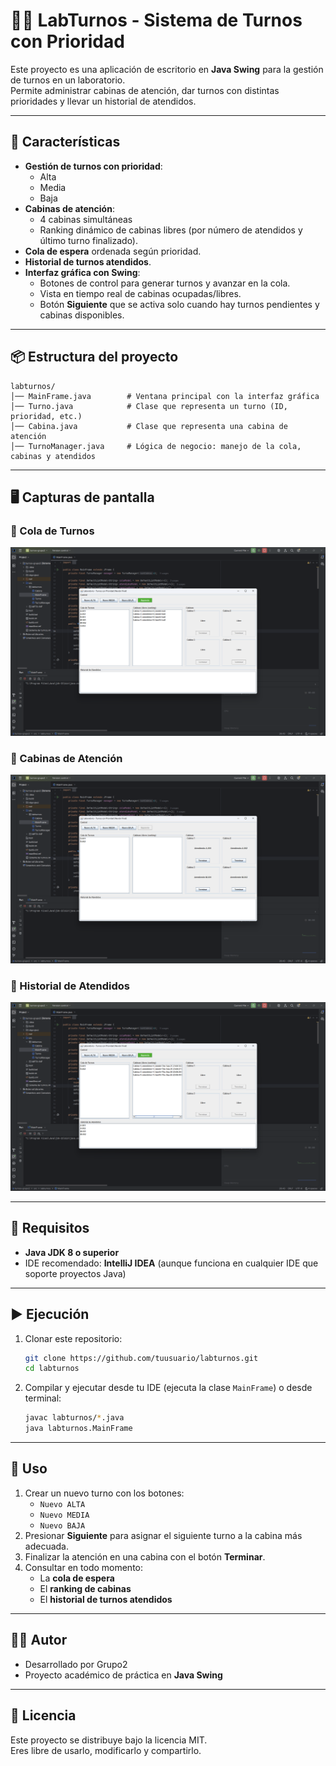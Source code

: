 # 🧑‍🔬 LabTurnos - Sistema de Turnos con Prioridad

Este proyecto es una aplicación de escritorio en **Java Swing** para la gestión de turnos en un laboratorio.  
Permite administrar cabinas de atención, dar turnos con distintas prioridades y llevar un historial de atendidos.

---

## 🚀 Características

- **Gestión de turnos con prioridad**:
  - Alta
  - Media
  - Baja
- **Cabinas de atención**:
  - 4 cabinas simultáneas
  - Ranking dinámico de cabinas libres (por número de atendidos y último turno finalizado).
- **Cola de espera** ordenada según prioridad.
- **Historial de turnos atendidos**.
- **Interfaz gráfica con Swing**:
  - Botones de control para generar turnos y avanzar en la cola.
  - Vista en tiempo real de cabinas ocupadas/libres.
  - Botón **Siguiente** que se activa solo cuando hay turnos pendientes y cabinas disponibles.

---

## 📦 Estructura del proyecto

```
labturnos/
│── MainFrame.java        # Ventana principal con la interfaz gráfica
│── Turno.java            # Clase que representa un turno (ID, prioridad, etc.)
│── Cabina.java           # Clase que representa una cabina de atención
│── TurnoManager.java     # Lógica de negocio: manejo de la cola, cabinas y atendidos
```

---


## 🖥️ Capturas de pantalla

### 🎫 Cola de Turnos
![Cola de Turnos](screenshots/cola.png)

### 🏥 Cabinas de Atención
![Cabinas de Atención](screenshots/cabinas.png)

### 📜 Historial de Atendidos
![Historial de Atendidos](screenshots/historial.png)


---

## 🔧 Requisitos

- **Java JDK 8 o superior**
- IDE recomendado: **IntelliJ IDEA** (aunque funciona en cualquier IDE que soporte proyectos Java)

---

## ▶️ Ejecución

1. Clonar este repositorio:
   ```bash
   git clone https://github.com/tuusuario/labturnos.git
   cd labturnos
   ```
2. Compilar y ejecutar desde tu IDE (ejecuta la clase `MainFrame`) o desde terminal:
   ```bash
   javac labturnos/*.java
   java labturnos.MainFrame
   ```

---

## 📖 Uso

1. Crear un nuevo turno con los botones:
   - `Nuevo ALTA`
   - `Nuevo MEDIA`
   - `Nuevo BAJA`
2. Presionar **Siguiente** para asignar el siguiente turno a la cabina más adecuada.
3. Finalizar la atención en una cabina con el botón **Terminar**.
4. Consultar en todo momento:
   - La **cola de espera**
   - El **ranking de cabinas**
   - El **historial de turnos atendidos**

---

## 👨‍💻 Autor

- Desarrollado por Grupo2  
- Proyecto académico de práctica en **Java Swing**

---

## 📜 Licencia

Este proyecto se distribuye bajo la licencia MIT.  
Eres libre de usarlo, modificarlo y compartirlo.
